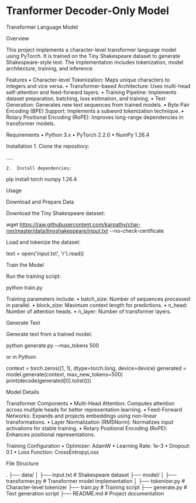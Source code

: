 # Tranformer Decoder-Only Model
Transformer Language Model

Overview

This project implements a character-level transformer language model using PyTorch. It is trained on the Tiny Shakespeare dataset to generate Shakespeare-style text. The implementation includes tokenization, model architecture, training, and inference.

Features
	•	Character-level Tokenization: Maps unique characters to integers and vice versa.
	•	Transformer-based Architecture: Uses multi-head self-attention and feed-forward layers.
	•	Training Pipeline: Implements dataset preparation, batching, loss estimation, and training.
	•	Text Generation: Generates new text sequences from trained models.
	•	Byte Pair Encoding (BPE) Support: Implements a subword tokenization technique.
	•	Rotary Positional Encoding (RoPE): Improves long-range dependencies in transformer models.

Requirements
	•	Python 3.x
	•	PyTorch 2.2.0 
	•	NumPy 1.26.4

Installation
	1.	Clone the repository:

.....


	2.	Install dependencies:

pip install torch numpy 1.26.4



Usage

Download and Prepare Data

Download the Tiny Shakespeare dataset:

wget https://raw.githubusercontent.com/karpathy/char-rnn/master/data/tinyshakespeare/input.txt --no-check-certificate

Load and tokenize the dataset:

text = open('input.txt', 'r').read()

Train the Model

Run the training script:

python train.py

Training parameters include:
	•	batch_size: Number of sequences processed in parallel.
	•	block_size: Maximum context length for predictions.
	•	n_head: Number of attention heads.
	•	n_layer: Number of transformer layers.

Generate Text

Generate text from a trained model:

python generate.py --max_tokens 500

or in Python:

context = torch.zeros((1, 1), dtype=torch.long, device=device)
generated = model.generate(context, max_new_tokens=500)
print(decode(generated[0].tolist()))

Model Details

Transformer Components
	•	Multi-Head Attention: Computes attention across multiple heads for better representation learning.
	•	Feed-Forward Networks: Expands and projects embeddings using non-linear transformations.
	•	Layer Normalization (RMSNorm): Normalizes input activations for stable training.
	•	Rotary Positional Encoding (RoPE): Enhances positional representations.

Training Configuration
	•	Optimizer: AdamW
	•	Learning Rate: 1e-3
	•	Dropout: 0.1
	•	Loss Function: CrossEntropyLoss

File Structure

.
├── data/
│   ├── input.txt             # Shakespeare dataset
├── model/
│   ├── transformer.py        # Transformer model implementation
│   ├── tokenizer.py          # Character-level tokenizer
├── train.py                  # Training script
├── generate.py               # Text generation script
├── README.md                 # Project documentation

